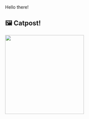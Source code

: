 Hello there!



## 🖼️ Catpost!

<sub>
    <img src="https://cdn2.thecatapi.com/images/YuCEmp9vH.jpg" height="256">
</sub>


